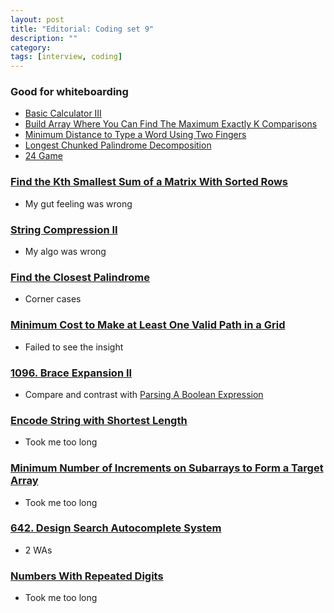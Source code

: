 ```yaml
---
layout: post
title: "Editorial: Coding set 9" 
description: ""
category: 
tags: [interview, coding]
---
```

### Good for whiteboarding

* [Basic Calculator III](https://leetcode.com/submissions/detail/436108293/)
* [Build Array Where You Can Find The Maximum Exactly K Comparisons](https://leetcode.com/submissions/detail/436303934/)
* [Minimum Distance to Type a Word Using Two Fingers](https://leetcode.com/submissions/detail/436591957/)
* [Longest Chunked Palindrome Decomposition](https://leetcode.com/submissions/detail/436916669/)
* [24 Game](https://leetcode.com/submissions/detail/437766996/)

### [Find the Kth Smallest Sum of a Matrix With Sorted Rows](https://leetcode.com/submissions/detail/436712141/)
* My gut feeling was wrong

### [String Compression II](https://leetcode.com/submissions/detail/434618425/)
* My algo was wrong

### [Find the Closest Palindrome](https://leetcode.com/submissions/detail/436813571/)
* Corner cases

### [Minimum Cost to Make at Least One Valid Path in a Grid](https://leetcode.com/submissions/detail/436818839/)
* Failed to see the insight

### [1096. Brace Expansion II](https://leetcode.com/submissions/detail/437000938/)
* Compare and contrast with [Parsing A Boolean Expression](https://leetcode.com/submissions/detail/436480536/)

### [Encode String with Shortest Length](https://leetcode.com/submissions/detail/437027277/)
* Took me too long

### [Minimum Number of Increments on Subarrays to Form a Target Array](https://leetcode.com/submissions/detail/437341470/)
* Took me too long

### [642. Design Search Autocomplete System](https://leetcode.com/submissions/detail/437873592/)
* 2 WAs

### [Numbers With Repeated Digits](https://leetcode.com/submissions/detail/438318102/)
* Took me too long
